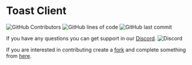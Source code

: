 
# Toast Client
![GitHub Contributors](https://img.shields.io/github/contributors/RemainingToast/toastclient)
![GitHub lines of code](https://tokei.rs/b1/github/RemainingToast/toastclient)
![GitHub last commit](https://img.shields.io/github/last-commit/RemainingToast/toastclient)
 
If you have any questions you can get support in our [Discord](https://discord.gg/gxyWEdG). ![Discord](https://img.shields.io/discord/668416925671489547)

If you are interested in contributing create a [fork](https://github.com/RemainingToast/toastclient/tree/dev) and complete something from [here](https://github.com/RemainingToast/toastclient/projects/1).
